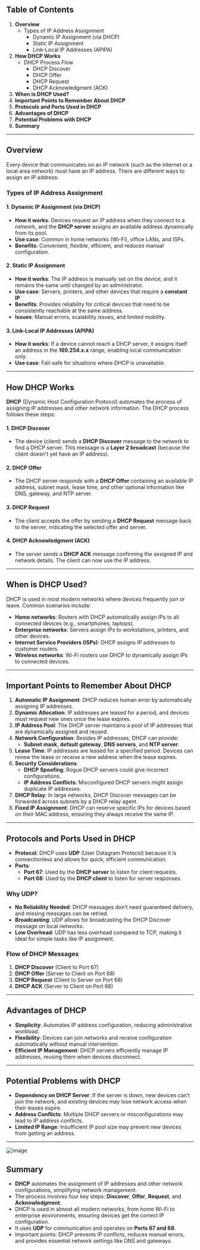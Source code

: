 ## **Table of Contents**

1. **Overview**
    - Types of IP Address Assignment
        - Dynamic IP Assignment (via DHCP)
        - Static IP Assignment
        - Link-Local IP Addresses (APIPA)
2. **How DHCP Works**
    - DHCP Process Flow
        - DHCP Discover
        - DHCP Offer
        - DHCP Request
        - DHCP Acknowledgment (ACK)
3. **When is DHCP Used?**
4. **Important Points to Remember About DHCP**
5. **Protocols and Ports Used in DHCP**
6. **Advantages of DHCP**
7. **Potential Problems with DHCP**
8. **Summary**

---

## **Overview**

Every device that communicates on an IP network (such as the internet or a local area network) must have an IP address. There are different ways to assign an IP address:

### **Types of IP Address Assignment**

#### 1. **Dynamic IP Assignment (via DHCP)**  
   - **How it works**: Devices request an IP address when they connect to a network, and the **DHCP server** assigns an available address dynamically from its pool.
   - **Use case**: Common in home networks (Wi-Fi), office LANs, and ISPs.
   - **Benefits**: Convenient, flexible, efficient, and reduces manual configuration.
   
#### 2. **Static IP Assignment**  
   - **How it works**: The IP address is manually set on the device, and it remains the same until changed by an administrator.
   - **Use case**: Servers, printers, and other devices that require a **constant IP**.
   - **Benefits**: Provides reliability for critical devices that need to be consistently reachable at the same address.
   - **Issues**: Manual errors, scalability issues, and limited mobility.
   
#### 3. **Link-Local IP Addresses (APIPA)**  
   - **How it works**: If a device cannot reach a DHCP server, it assigns itself an address in the **169.254.x.x** range, enabling local communication only.
   - **Use case**: Fail-safe for situations where DHCP is unavailable.

---

## **How DHCP Works**

**DHCP** (Dynamic Host Configuration Protocol) automates the process of assigning IP addresses and other network information. The DHCP process follows these steps:

#### **1. DHCP Discover**
   - The device (client) sends a **DHCP Discover** message to the network to find a DHCP server. This message is a **Layer 2 broadcast** (because the client doesn't yet have an IP address).

#### **2. DHCP Offer**
   - The DHCP server responds with a **DHCP Offer** containing an available IP address, subnet mask, lease time, and other optional information like DNS, gateway, and NTP server.

#### **3. DHCP Request**
   - The client accepts the offer by sending a **DHCP Request** message back to the server, indicating the selected offer and server.

#### **4. DHCP Acknowledgment (ACK)**
   - The server sends a **DHCP ACK** message confirming the assigned IP and network details. The client can now use the IP address.

---

## **When is DHCP Used?**

DHCP is used in most modern networks where devices frequently join or leave. Common scenarios include:

- **Home networks**: Routers with DHCP automatically assign IPs to all connected devices (e.g., smartphones, laptops).
- **Enterprise networks**: Servers assign IPs to workstations, printers, and other devices.
- **Internet Service Providers (ISPs)**: DHCP assigns IP addresses to customer routers.
- **Wireless networks**: Wi-Fi routers use DHCP to dynamically assign IPs to connected devices.

---

## **Important Points to Remember About DHCP**

1. **Automatic IP Assignment**: DHCP reduces human error by automatically assigning IP addresses.
2. **Dynamic Allocation**: IP addresses are leased for a period, and devices must request new ones once the lease expires.
3. **IP Address Pool**: The DHCP server maintains a pool of IP addresses that are dynamically assigned and reused.
4. **Network Configuration**: Besides IP addresses, DHCP can provide:
   - **Subnet mask**, **default gateway**, **DNS servers**, and **NTP server**.
5. **Lease Time**: IP addresses are leased for a specified period. Devices can renew the lease or receive a new address when the lease expires.
6. **Security Considerations**:  
   - **DHCP Spoofing**: Rogue DHCP servers could give incorrect configurations.
   - **IP Address Conflicts**: Misconfigured DHCP servers might assign duplicate IP addresses.
7. **DHCP Relay**: In large networks, DHCP Discover messages can be forwarded across subnets by a DHCP relay agent.
8. **Fixed IP Assignment**: DHCP can reserve specific IPs for devices based on their MAC address, ensuring they always receive the same IP.

---

## **Protocols and Ports Used in DHCP**

- **Protocol**: DHCP uses **UDP** (User Datagram Protocol) because it is connectionless and allows for quick, efficient communication.
- **Ports**:
   - **Port 67**: Used by the **DHCP server** to listen for client requests.
   - **Port 68**: Used by the **DHCP client** to listen for server responses.

### **Why UDP?**
- **No Reliability Needed**: DHCP messages don’t need guaranteed delivery, and missing messages can be retried.
- **Broadcasting**: UDP allows for broadcasting the DHCP Discover message on local networks.
- **Low Overhead**: UDP has less overhead compared to TCP, making it ideal for simple tasks like IP assignment.

### **Flow of DHCP Messages**
1. **DHCP Discover** (Client to Port 67)
2. **DHCP Offer** (Server to Client on Port 68)
3. **DHCP Request** (Client to Server on Port 68)
4. **DHCP ACK** (Server to Client on Port 68)

---

## **Advantages of DHCP**

- **Simplicity**: Automates IP address configuration, reducing administrative workload.
- **Flexibility**: Devices can join networks and receive configuration automatically without manual intervention.
- **Efficient IP Management**: DHCP servers efficiently manage IP addresses, reusing them when devices disconnect.

---

## **Potential Problems with DHCP**

- **Dependency on DHCP Server**: If the server is down, new devices can’t join the network, and existing devices may lose network access when their leases expire.
- **Address Conflicts**: Multiple DHCP servers or misconfigurations may lead to IP address conflicts.
- **Limited IP Range**: Insufficient IP pool size may prevent new devices from getting an address.

---
![image](https://github.com/user-attachments/assets/52d9b5a3-d761-45f2-aeb5-6d0f8dfe2837)

## **Summary**

- **DHCP** automates the assignment of IP addresses and other network configurations, simplifying network management.
- The process involves four key steps: **Discover**, **Offer**, **Request**, and **Acknowledgment**.
- DHCP is used in almost all modern networks, from home Wi-Fi to enterprise environments, ensuring devices get the correct IP configuration.
- It uses **UDP** for communication and operates on **Ports 67 and 68**.
- Important points: DHCP prevents IP conflicts, reduces manual errors, and provides essential network settings like DNS and gateways.

